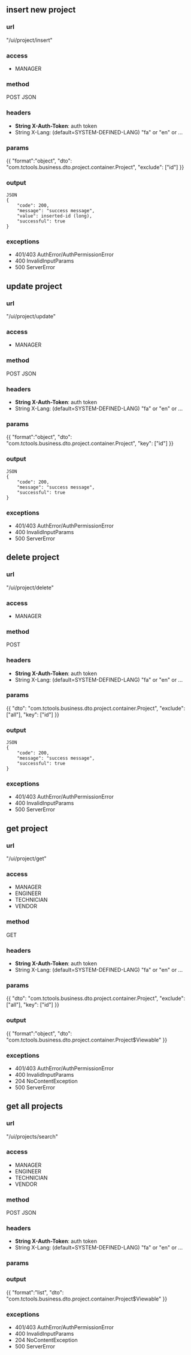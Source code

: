 ## insert new project ##
### url ###
"/ui/project/insert"
### access ###
* MANAGER
### method ###
POST JSON
### headers ###
* **String X-Auth-Token**: auth token
* String X-Lang: (default=SYSTEM-DEFINED-LANG) "fa" or "en" or ...
### params ###
{{
"format":"object",
"dto": "com.tctools.business.dto.project.container.Project",
"exclude": ["id"]
}}
### output ###
    JSON
    {
        "code": 200,
        "message": "success message",
        "value": inserted-id (long),
        "successful": true
    }
### exceptions ###
* 401/403 AuthError/AuthPermissionError
* 400 InvalidInputParams
* 500 ServerError





## update project ##
### url ###
"/ui/project/update"
### access ###
* MANAGER
### method ###
POST JSON
### headers ###
* **String X-Auth-Token**: auth token
* String X-Lang: (default=SYSTEM-DEFINED-LANG) "fa" or "en" or ...
### params ###
{{
"format":"object",
"dto": "com.tctools.business.dto.project.container.Project",
"key": ["id"]
}}
### output ###
    JSON
    {
        "code": 200,
        "message": "success message",
        "successful": true
    }
### exceptions ###
* 401/403 AuthError/AuthPermissionError
* 400 InvalidInputParams
* 500 ServerError




## delete project ##
### url ###
"/ui/project/delete"
### access ###
* MANAGER
### method ###
POST
### headers ###
* **String X-Auth-Token**: auth token
* String X-Lang: (default=SYSTEM-DEFINED-LANG) "fa" or "en" or ...
### params ###
{{
"dto": "com.tctools.business.dto.project.container.Project",
"exclude": ["all"],
"key": ["id"]
}}
### output ###
    JSON
    {
        "code": 200,
        "message": "success message",
        "successful": true
    }
### exceptions ###
* 401/403 AuthError/AuthPermissionError
* 400 InvalidInputParams
* 500 ServerError




## get project ##
### url ###
"/ui/project/get"
### access ###
* MANAGER
* ENGINEER
* TECHNICIAN
* VENDOR
### method ###
GET
### headers ###
* **String X-Auth-Token**: auth token
* String X-Lang: (default=SYSTEM-DEFINED-LANG) "fa" or "en" or ...
### params ###
{{
"dto": "com.tctools.business.dto.project.container.Project",
"exclude": ["all"],
"key": ["id"]
}}
### output ###
{{
"format":"object",
"dto": "com.tctools.business.dto.project.container.Project$Viewable"
}}
### exceptions ###
* 401/403 AuthError/AuthPermissionError
* 400 InvalidInputParams
* 204 NoContentException
* 500 ServerError




## get all projects ##
### url ###
"/ui/projects/search"
### access ###
* MANAGER
* ENGINEER
* TECHNICIAN
* VENDOR
### method ###
POST JSON
### headers ###
* **String X-Auth-Token**: auth token
* String X-Lang: (default=SYSTEM-DEFINED-LANG) "fa" or "en" or ...
### params ###

### output ###
{{
"format":"list",
"dto": "com.tctools.business.dto.project.container.Project$Viewable"
}}
### exceptions ###
* 401/403 AuthError/AuthPermissionError
* 400 InvalidInputParams
* 204 NoContentException
* 500 ServerError



